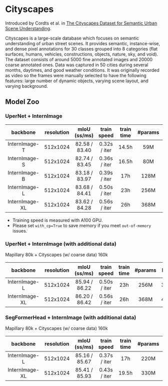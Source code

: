 # Cityscapes

Introduced by Cordts et al. in [The Cityscapes Dataset for Semantic Urban Scene Understanding](https://paperswithcode.com/paper/the-cityscapes-dataset-for-semantic-urban).

Cityscapes is a large-scale database which focuses on semantic understanding of urban street scenes. It provides semantic, instance-wise, and dense pixel annotations for 30 classes grouped into 8 categories (flat surfaces, humans, vehicles, constructions, objects, nature, sky, and void). The dataset consists of around 5000 fine annotated images and 20000 coarse annotated ones. Data was captured in 50 cities during several months, daytimes, and good weather conditions. It was originally recorded as video so the frames were manually selected to have the following features: large number of dynamic objects, varying scene layout, and varying background.

## Model Zoo

### UperNet + InternImage

| backbone       | resolution |  mIoU (ss/ms) | train speed | train time | #params | FLOPs | Config | Download                                                                      |
|:--------------:|:----------:|:------------:|:-----------:|:----------:|:-------:|:-----:|:----:|:----:|
| InternImage-T  | 512x1024   |   82.58 / 83.40    | 0.32s / iter       | 14.5h      | 59M     | 1889G | [config](./upernet_internimage_t_512x1024_160k_cityscapes.py) | [ckpt](https://huggingface.co/OpenGVLab/InternImage/resolve/main/upernet_internimage_t_512x1024_160k_cityscapes.pth) \| [log](https://huggingface.co/OpenGVLab/InternImage/raw/main/upernet_internimage_t_512x1024_160k_cityscapes.log.json) |
| InternImage-S  | 512x1024   |   82.74 / 83.45    | 0.36s / iter       | 16.5h      | 80M     | 2035G | [config](./upernet_internimage_s_512x1024_160k_cityscapes.py) |[ckpt](https://huggingface.co/OpenGVLab/InternImage/resolve/main/upernet_internimage_s_512x1024_160k_cityscapes.pth) \| [log](https://huggingface.co/OpenGVLab/InternImage/raw/main/upernet_internimage_s_512x1024_160k_cityscapes.log.json)  |
| InternImage-B  | 512x1024   |   83.18 / 83.97    | 0.39s / iter       | 17h        | 128M    | 2369G | [config](./upernet_internimage_b_512x1024_160k_cityscapes.py) |[ckpt](https://huggingface.co/OpenGVLab/InternImage/resolve/main/upernet_internimage_b_512x1024_160k_cityscapes.pth) \| [log](https://huggingface.co/OpenGVLab/InternImage/raw/main/upernet_internimage_b_512x1024_160k_cityscapes.log.json)  |
| InternImage-L  | 512x1024   |    83.68 / 84.41   | 0.50s / iter       | 23h        | 256M    | 3234G | [config](./upernet_internimage_l_512x1024_160k_cityscapes.py) |[ckpt](https://huggingface.co/OpenGVLab/InternImage/resolve/main/upernet_internimage_l_512x1024_160k_cityscapes.pth) \| [log](https://huggingface.co/OpenGVLab/InternImage/raw/main/upernet_internimage_l_512x1024_160k_cityscapes.log.json)  |
| InternImage-XL | 512x1024   |    83.62 / 84.28   | 0.56s / iter       | 26h       | 368M    | 4022G | [config](./upernet_internimage_xl_512x1024_160k_cityscapes.py) |[ckpt](https://huggingface.co/OpenGVLab/InternImage/resolve/main/upernet_internimage_xl_512x1024_160k_cityscapes.pth) \| [log](https://huggingface.co/OpenGVLab/InternImage/raw/main/upernet_internimage_xl_512x1024_160k_cityscapes.log.json) |

- Training speed is measured with A100 GPU.
- Please set `with_cp=True` to save memory if you meet `out-of-memory` issues.

### UperNet + InternImage (with additional data)

Mapillary 80k + Cityscapes (w/ coarse data) 160k 

| backbone       | resolution |  mIoU (ss/ms) | train speed | train time | #params | FLOPs | Config | Download     |
|:--------------:|:----------:|:------------:|:-----------:|:-----------:|:-------:|:-----:|:------:|:------------:|
| InternImage-L  | 512x1024   | 85.94 / 86.22  | 0.50s / iter | 23h    | 256M  | 3234G | [config](./upernet_internimage_l_512x1024_160k_mapillary2cityscapes.py) | [ckpt](https://huggingface.co/OpenGVLab/InternImage/resolve/main/upernet_internimage_l_512x1024_160k_mapillary2cityscapes.pth)  \| [log](https://huggingface.co/OpenGVLab/InternImage/raw/main/upernet_internimage_l_512x1024_160k_mapillary2cityscapes.log.json)  |
| InternImage-XL | 512x1024   | 86.20 / 86.42  | 0.56s / iter | 26h    | 368M  | 4022G | [config](./upernet_internimage_xl_512x1024_160k_mapillary2cityscapes.py) | [ckpt](https://huggingface.co/OpenGVLab/InternImage/resolve/main/upernet_internimage_xl_512x1024_160k_mapillary2cityscapes.pth) \| [log](https://huggingface.co/OpenGVLab/InternImage/raw/main/upernet_internimage_xl_512x1024_160k_mapillary2cityscapes.log.json) |

### SegFormerHead + InternImage (with additional data)

Mapillary 80k + Cityscapes (w/ coarse data) 160k

| backbone       | resolution |  mIoU (ss/ms) | train speed | train time | #params | FLOPs | Config | Download |
|:--------------:|:----------:|:------------:|:-----------:|:-----------:|:-------:|:-----:|:-----:|:---------:|
| InternImage-L  | 512x1024   | 85.16 / 85.67  | 0.37s / iter       | 17h        | 220M    | 1580G | [config](./segformer_internimage_l_512x1024_160k_mapillary2cityscapes.py) | [ckpt](https://huggingface.co/OpenGVLab/InternImage/resolve/main/segformer_internimage_l_512x1024_160k_mapillary2cityscapes.pth) \| [log](https://huggingface.co/OpenGVLab/InternImage/raw/main/segformer_internimage_l_512x1024_160k_mapillary2cityscapes.log.json)  |
| InternImage-XL | 512x1024   | 85.41 / 85.93  | 0.43s / iter       |  19.5h      | 330M    | 2364G | [config](./segformer_internimage_xl_512x1024_160k_mapillary2cityscapes.py) | [ckpt](https://huggingface.co/OpenGVLab/InternImage/resolve/main/segformer_internimage_xl_512x1024_160k_mapillary2cityscapes.pth) \| [log](https://huggingface.co/OpenGVLab/InternImage/raw/main/segformer_internimage_xl_512x1024_160k_mapillary2cityscapes.log.json) |

